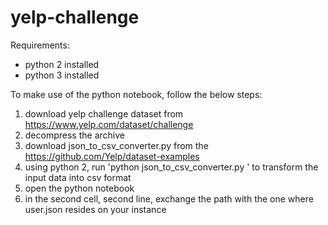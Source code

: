 # yelp-challenge
Requirements:
- python 2 installed
- python 3 installed

To make use of the python notebook, follow the below steps:
1. download yelp challenge dataset from https://www.yelp.com/dataset/challenge
2. decompress the archive
3. download json_to_csv_converter.py from the https://github.com/Yelp/dataset-examples
4. using python 2, run 'python json_to_csv_converter.py <location of user.json>' to transform the input data into csv format
5. open the python notebook
6. in the second cell, second line, exchange the path with the one where user.json resides on your instance
